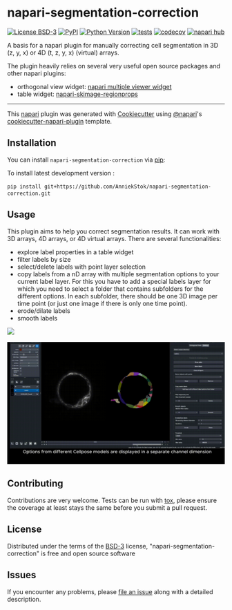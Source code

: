 # napari-segmentation-correction

[![License BSD-3](https://img.shields.io/pypi/l/napari-segmentation-correction.svg?color=green)](https://github.com/AnniekStok/napari-segmentation-correction/raw/main/LICENSE)
[![PyPI](https://img.shields.io/pypi/v/napari-segmentation-correction.svg?color=green)](https://pypi.org/project/napari-segmentation-correction)
[![Python Version](https://img.shields.io/pypi/pyversions/napari-segmentation-correction.svg?color=green)](https://python.org)
[![tests](https://github.com/AnniekStok/napari-segmentation-correction/workflows/tests/badge.svg)](https://github.com/AnniekStok/napari-segmentation-correction/actions)
[![codecov](https://codecov.io/gh/AnniekStok/napari-segmentation-correction/branch/main/graph/badge.svg)](https://codecov.io/gh/AnniekStok/napari-segmentation-correction)
[![napari hub](https://img.shields.io/endpoint?url=https://api.napari-hub.org/shields/napari-segmentation-correction)](https://napari-hub.org/plugins/napari-segmentation-correction)

A basis for a napari plugin for manually correcting cell segmentation in 3D (z, y, x) or 4D (t, z, y, x) (virtual) arrays. 

The plugin heavily relies on several very useful open source packages and other napari plugins:
- orthogonal view widget: [napari multiple viewer widget](https://github.com/napari/napari/blob/e490e5535438ab338a23b17905a1952f15a6d27a/examples/multiple_viewer_widget.py)
- table widget: [napari-skimage-regionprops](https://github.com/haesleinhuepf/napari-skimage-regionprops)
----------------------------------

This [napari] plugin was generated with [Cookiecutter] using [@napari]'s [cookiecutter-napari-plugin] template.

<!--
Don't miss the full getting started guide to set up your new package:
https://github.com/napari/cookiecutter-napari-plugin#getting-started

and review the napari docs for plugin developers:
https://napari.org/stable/plugins/index.html
-->

## Installation

You can install `napari-segmentation-correction` via [pip]:

To install latest development version :

    pip install git+https://github.com/AnniekStok/napari-segmentation-correction.git

## Usage
This plugin aims to help you correct segmentation results. It can work with 3D arrays, 4D arrays, or 4D virtual arrays. There are several functionalities: 
- explore label properties in a table widget
- filter labels by size
- select/delete labels with point layer selection
- copy labels from a nD array with multiple segmentation options to your current label layer. For this you have to add a special labels layer for which you need to select a folder that contains subfolders for the different options. In each subfolder, there should be one 3D image per time point (or just one image if there is only one time point).
- erode/dilate labels
- smooth labels

![](instructions/napari-ndlabelcorrection_filter_by_size.gif)

![](instructions/copy-paste_labels.gif)


## Contributing

Contributions are very welcome. Tests can be run with [tox], please ensure
the coverage at least stays the same before you submit a pull request.

## License

Distributed under the terms of the [BSD-3] license,
"napari-segmentation-correction" is free and open source software

## Issues

If you encounter any problems, please [file an issue] along with a detailed description.

[napari]: https://github.com/napari/napari
[Cookiecutter]: https://github.com/audreyr/cookiecutter
[@napari]: https://github.com/napari
[MIT]: http://opensource.org/licenses/MIT
[BSD-3]: http://opensource.org/licenses/BSD-3-Clause
[GNU GPL v3.0]: http://www.gnu.org/licenses/gpl-3.0.txt
[GNU LGPL v3.0]: http://www.gnu.org/licenses/lgpl-3.0.txt
[Apache Software License 2.0]: http://www.apache.org/licenses/LICENSE-2.0
[Mozilla Public License 2.0]: https://www.mozilla.org/media/MPL/2.0/index.txt
[cookiecutter-napari-plugin]: https://github.com/napari/cookiecutter-napari-plugin

[file an issue]: https://github.com/AnniekStok/napari-segmentation-correction/issues

[napari]: https://github.com/napari/napari
[tox]: https://tox.readthedocs.io/en/latest/
[pip]: https://pypi.org/project/pip/
[PyPI]: https://pypi.org/
